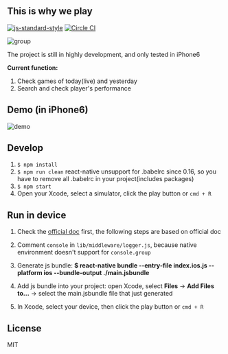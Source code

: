 ## This is why we play 
[![js-standard-style](https://img.shields.io/badge/code%20style-standard-brightgreen.svg?style=flat)](https://github.com/feross/standard)
[![Circle CI](https://circleci.com/gh/wwayne/react-native-nba-app/tree/master.svg?style=svg)](https://circleci.com/gh/wwayne/react-native-nba-app/tree/master)

![group](https://cloud.githubusercontent.com/assets/5305874/12267988/c9942ad8-b985-11e5-8704-0b68b396c2f1.png)

The project is still in highly development, and only tested in iPhone6

**Current function:**

1. Check games of today(live) and yesterday
2. Search and check player's performance

## Demo (in iPhone6)
![demo](https://cloud.githubusercontent.com/assets/5305874/12059946/80c2e626-afa0-11e5-95d5-5fff1ad0558b.gif)


## Develop
1. `$ npm install`
2. `$ npm run clean` react-native unsupport for .babelrc since 0.16, so you have to remove all .babelrc in your project(includes packages)
3. `$ npm start`
4. Open your Xcode, select a simulator, click the play button or `cmd + R`

## Run in device
1. Check the [official doc](http://facebook.github.io/react-native/docs/running-on-device-ios.html#using-offline-bundle) first, the following steps are based on official doc

2. Comment `console` in `lib/middleware/logger.js`, because native environment doesn't support for `console.group`

3. Generate js bundle: **$ react-native bundle --entry-file index.ios.js --platform ios --bundle-output ./main.jsbundle**

4. Add js bundle into your project: open Xcode, select **Files** -> **Add Files to...** -> select the main.jsbundle file that just generated

5. In Xcode, select your device, then click the play button or `cmd + R`

## License

MIT
